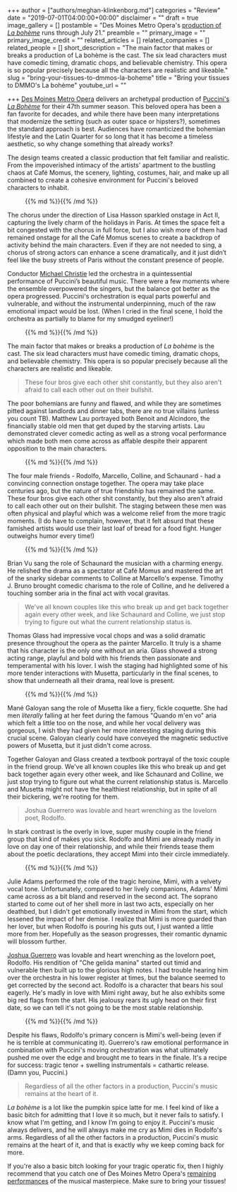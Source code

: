 +++
author = ["authors/meghan-klinkenborg.md"]
categories = "Review"
date = "2019-07-01T04:00:00+00:00"
disclaimer = ""
draft = true
image_gallery = []
postamble = "Des Moines Metro Opera's [production of _La bohème_](http://desmoinesmetroopera.org/productions/boheme/) runs through July 21."
preamble = ""
primary_image = ""
primary_image_credit = ""
related_articles = []
related_companies = []
related_people = []
short_description = "The main factor that makes or breaks a production of La bohème is the cast. The six lead characters must have comedic timing, dramatic chops, and believable chemistry. This opera is so popular precisely because all the characters are realistic and likeable."
slug = "bring-your-tissues-to-dmmos-la-boheme"
title = "Bring your tissues to DMMO's La bohème"
youtube_url = ""

+++
[Des Moines Metro Opera](/scene/companies/des-moines-metro-opera/) delivers an archetypal production of [Puccini's _La Bohème_](http://desmoinesmetroopera.org/productions/boheme/) for their 47th summer season. This beloved opera has been a fan favorite for decades, and while there have been many interpretations that modernize the setting (such as outer space or hipsters?), sometimes the standard approach is best. Audiences have romanticized the bohemian lifestyle and the Latin Quarter for so long that it has become a timeless aesthetic, so why change something that already works?

The design teams created a classic production that felt familiar and realistic. From the impoverished intimacy of the artists' apartment to the bustling chaos at Café Momus, the scenery, lighting, costumes, hair, and make up all combined to create a cohesive environment for Puccini's beloved characters to inhabit.

<figure data-type="image">{{% md %}}{{% /md %}}

<figcaption></figcaption>

</figure>

The chorus under the direction of Lisa Hasson sparkled onstage in Act II, capturing the lively charm of the holidays in Paris. At times the space felt a bit congested with the chorus in full force, but I also wish more of them had remained onstage for all the Café Momus scenes to create a backdrop of activity behind the main characters. Even if they are not needed to sing, a chorus of strong actors can enhance a scene dramatically, and it just didn’t feel like the busy streets of Paris without the constant presence of people.

Conductor [Michael Christie](/talking-with-conductors-michael-christie/) led the orchestra in a quintessential performance of Puccini’s beautiful music. There were a few moments where the ensemble overpowered the singers, but the balance got better as the opera progressed. Puccini's orchestration is equal parts powerful and vulnerable, and without the instrumental underpinning, much of the raw emotional impact would be lost. (When I cried in the final scene, I hold the orchestra as partially to blame for my smudged eyeliner!)

<figure data-type="image">{{% md %}}{{% /md %}}

<figcaption></figcaption>

</figure>

The main factor that makes or breaks a production of _La bohème_ is the cast. The six lead characters must have comedic timing, dramatic chops, and believable chemistry. This opera is so popular precisely because all the characters are realistic and likeable.

>These four bros give each other shit constantly, but they also aren't afraid to call each other out on their bullshit.

The poor bohemians are funny and flawed, and while they are sometimes pitted against landlords and dinner tabs, there are no true villains (unless you count TB). Matthew Lau portrayed both Benoit and Alcindoro, the financially stable old men that get duped by the starving artists. Lau demonstrated clever comedic acting as well as a strong vocal performance which made both men come across as affable despite their apparent opposition to the main characters.

<figure data-type="image">{{% md %}}{{% /md %}}

<figcaption></figcaption>

</figure>

The four male friends - Rodolfo, Marcello, Colline, and Schaunard - had a convincing connection onstage together. The opera may take place centuries ago, but the nature of true friendship has remained the same. These four bros give each other shit constantly, but they also aren't afraid to call each other out on their bullshit. The staging between these men was often physical and playful which was a welcome relief from the more tragic moments. (I do have to complain, however, that it felt absurd that these famished artists would use their last loaf of bread for a food fight. Hunger outweighs humor every time!)

<figure data-type="image">{{% md %}}{{% /md %}}

<figcaption></figcaption>

</figure>

Brian Vu sang the role of Schaunard the musician with a charming energy. He relished the drama as a spectator at Café Momus and mastered the art of the snarky sidebar comments to Colline at Marcello's expense. Timothy J. Bruno brought comedic charisma to the role of Colline, and he delivered a touching somber aria in the final act with vocal gravitas.

>We've all known couples like this who break up and get back together again every other week, and like Schaunard and Colline, we just stop trying to figure out what the current relationship status is.

Thomas Glass had impressive vocal chops and was a solid dramatic presence throughout the opera as the painter Marcello. It truly is a shame that his character is the only one without an aria. Glass showed a strong acting range, playful and bold with his friends then passionate and temperamental with his lover. I wish the staging had highlighted some of his more tender interactions with Musetta, particularly in the final scenes, to show that underneath all their drama, real love is present.

<figure data-type="image">{{% md %}}{{% /md %}}

<figcaption></figcaption>

</figure>

Mané Galoyan sang the role of Musetta like a fiery, fickle coquette. She had men _literally_ falling at her feet during the famous "Quando m'en vo" aria which felt a little too on the nose, and while her vocal delivery was gorgeous, I wish they had given her more interesting staging during this crucial scene. Galoyan clearly could have conveyed the magnetic seductive powers of Musetta, but it just didn't come across.

Together Galoyan and Glass created a textbook portrayal of the toxic couple in the friend group. We've all known couples like this who break up and get back together again every other week, and like Schaunard and Colline, we just stop trying to figure out what the current relationship status is. Marcello and Musetta might not have the healthiest relationship, but in spite of all their bickering, we're rooting for them.

>Joshua Guerrero was lovable and heart wrenching as the lovelorn poet, Rodolfo.

In stark contrast is the overly in love, super mushy couple in the friend group that kind of makes you sick. Rodolfo and Mimì are already madly in love on day one of their relationship, and while their friends tease them about the poetic declarations, they accept Mimì into their circle immediately.

<figure data-type="image">{{% md %}}{{% /md %}}

<figcaption></figcaption>

</figure>

Julie Adams performed the role of the tragic heroine, Mimì, with a velvety vocal tone. Unfortunately, compared to her lively companions, Adams' Mimì came across as a bit bland and reserved in the second act. The soprano started to come out of her shell more in last two acts, especially on her deathbed, but I didn't get emotionally invested in Mimì from the start, which lessened the impact of her demise. I realize that Mimì is more guarded than her lover, but when Rodolfo is pouring his guts out, I just wanted a little more from her. Hopefully as the season progresses, their romantic dynamic will blossom further.

[Joshua Guerrero](/scene/people/joshua-guerrero/) was lovable and heart wrenching as the lovelorn poet, Rodolfo. His rendition of "Che gelida manina" started out timid and vulnerable then built up to the glorious high notes. I had trouble hearing him over the orchestra in his lower register at times, but the balance seemed to get corrected by the second act. Rodolfo is a character that bears his soul eagerly. He's madly in love with Mimì right away, but he also exhibits some big red flags from the start. His jealousy rears its ugly head on their first date, so we can tell it's not going to be the most stable relationship. 

<figure data-type="image">{{% md %}}{{% /md %}}

<figcaption></figcaption>

</figure>

Despite his flaws, Rodolfo's primary concern is Mimì's well-being (even if he is terrible at communicating it). Guerrero's raw emotional performance in combination with Puccini's moving orchestration was what ultimately pushed me over the edge and brought me to tears in the finale. It's a recipe for success: tragic tenor + swelling instrumentals = cathartic release. (Damn you, Puccini.)

> Regardless of all the other factors in a production, Puccini's music remains at the heart of it.

_La bohème_ is a lot like the pumpkin spice latte for me. I feel kind of like a basic bitch for admitting that I love it so much, but it never fails to satisfy. I know what I'm getting, and I know I’m going to enjoy it. Puccini's music always delivers, and he will always make me cry as Mimì dies in Rodolfo's arms. Regardless of all the other factors in a production, Puccini's music remains at the heart of it, and that is exactly why we keep coming back for more. 

If you're also a basic bitch looking for your tragic operatic fix, then I highly recommend that you catch one of Des Moines Metro Opera's [remaining performances](http://desmoinesmetroopera.org/productions/boheme/) of the musical masterpiece. Make sure to bring your tissues!
